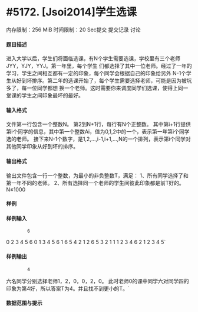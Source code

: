 
# #5172. [Jsoi2014]学生选课
内存限制：256 MiB 时间限制：20 Sec提交 提交记录 讨论
#### 题目描述

进入大学以后，学生们将面临选课，有N个学生需要选课，学校里有三个老师JYY，YJY，YYJ。第一年里，每个学生
们都选择了其中一位老师。经过了一年的学习，学生之间相互都有一定的印象，每个同学会根据自己的印象给另外
N-1个学生从好到坏排序。第二年的选课开始了，每个学生需要选择老师，可能是因为被坑多了，每一位同学都想
换一个老师。这时需要你来调度同学们选课，使得上同一堂课的学生之间印象最坏的最好。



#### 输入格式

文件第一行包含一个整数N。
第2到N+1行，每行有N个正整数。
其中第i+1行提供第i个同学的信息，其中第一个整数Ai，值为0,1,2中的一个，表示第一年第i个同学选的老师。
接下来N-1个数字，是1,2,…,i-1,i+1,…,N的一个排列，表示第i个同学对其他同学印象从好到坏的排序。



#### 输出格式

输出文件包含一行一个整数，为最小的非负整数T，满足：
1、所有同学选择了和第一年不同的老师。
2、所有选择同一个老师的学生间彼此印象都是前T好的。
N≤1000



#### 样例

#### 样例输入

			6
0 2 3 4 5 6
0 1 3 4 5 6
1 6 5 4 2 1
2 6 5 3 2 1
1 1 2 3 4 6
2 1 2 3 4 5`
#### 样例输出

			4
六名同学分别选择老师1，2，0，0，2，0。
此时老师0的课中同学六对同学四的印象为第4好，所以答案T为4。并且找不到更小的T。`
#### 数据范围与提示

